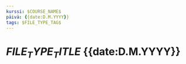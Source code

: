 ```yaml
---
kurssi: $COURSE_NAME$
päivä: {{date:D.M.YYYY}}
tags: $FILE_TYPE_TAG$
---
```


# $FILE_TYPE_TITLE$ {{date:D.M.YYYY}}